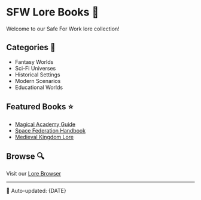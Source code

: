 # SFW Lore Books 📖

Welcome to our Safe For Work lore collection!

## Categories 📑
- Fantasy Worlds
- Sci-Fi Universes
- Historical Settings
- Modern Scenarios
- Educational Worlds

## Featured Books ⭐
- [Magical Academy Guide](./magical-academy/)
- [Space Federation Handbook](./space-federation/)
- [Medieval Kingdom Lore](./medieval-kingdom/)

## Browse 🔍
Visit our [Lore Browser](https://your-future-website.com/lore/sfw)

---
🔄 Auto-updated: {DATE}